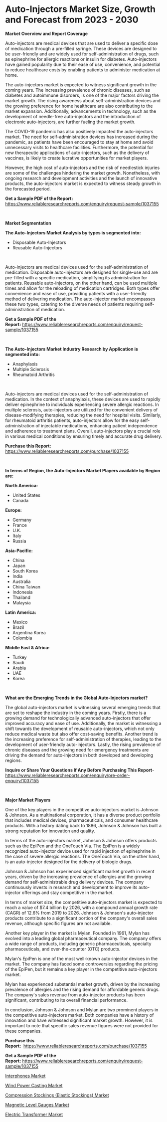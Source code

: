 <p><h1>Auto-Injectors Market Size, Growth and Forecast from 2023 - 2030</h1></p><p><strong>Market Overview and Report Coverage</strong></p>
<p><p>Auto-injectors are medical devices that are used to deliver a specific dose of medication through a pre-filled syringe. These devices are designed to be user-friendly and are widely used for self-administration of drugs, such as epinephrine for allergic reactions or insulin for diabetes. Auto-injectors have gained popularity due to their ease of use, convenience, and potential to reduce healthcare costs by enabling patients to administer medication at home.</p><p>The auto-injectors market is expected to witness significant growth in the coming years. The increasing prevalence of chronic diseases, such as diabetes and autoimmune disorders, is one of the major factors driving the market growth. The rising awareness about self-administration devices and the growing preference for home healthcare are also contributing to the market expansion. Additionally, advancements in technology, such as the development of needle-free auto-injectors and the introduction of electronic auto-injectors, are further fueling the market growth.</p><p>The COVID-19 pandemic has also positively impacted the auto-injectors market. The need for self-administration devices has increased during the pandemic, as patients have been encouraged to stay at home and avoid unnecessary visits to healthcare facilities. Furthermore, the potential for new therapeutic applications of auto-injectors, such as the delivery of vaccines, is likely to create lucrative opportunities for market players.</p><p>However, the high cost of auto-injectors and the risk of needlestick injuries are some of the challenges hindering the market growth. Nonetheless, with ongoing research and development activities and the launch of innovative products, the auto-injectors market is expected to witness steady growth in the forecasted period.</p></p>
<p><strong>Get a Sample PDF of the Report:</strong> <a href="https://www.reliableresearchreports.com/enquiry/request-sample/1037155">https://www.reliableresearchreports.com/enquiry/request-sample/1037155</a></p>
<p>&nbsp;</p>
<p><strong>Market Segmentation</strong></p>
<p><strong>The Auto-Injectors Market Analysis by types is segmented into:</strong></p>
<p><ul><li>Disposable Auto-Injectors</li><li>Reusable Auto-Injectors</li></ul></p>
<p>&nbsp;</p>
<p><p>Auto-injectors are medical devices used for the self-administration of medication. Disposable auto-injectors are designed for single-use and are pre-filled with a specific medication, simplifying its administration for patients. Reusable auto-injectors, on the other hand, can be used multiple times and allow for the reloading of medication cartridges. Both types offer convenience and ease of use, providing patients with a user-friendly method of delivering medication. The auto-injector market encompasses these two types, catering to the diverse needs of patients requiring self-administration of medication.</p></p>
<p><strong>Get a Sample PDF of the Report:</strong>&nbsp;<a href="https://www.reliableresearchreports.com/enquiry/request-sample/1037155">https://www.reliableresearchreports.com/enquiry/request-sample/1037155</a></p>
<p>&nbsp;</p>
<p><strong>The Auto-Injectors Market Industry Research by Application is segmented into:</strong></p>
<p><ul><li>Anaphylaxis</li><li>Multiple Sclerosis</li><li>Rheumatoid Arthritis</li></ul></p>
<p>&nbsp;</p>
<p><p>Auto-injectors are medical devices used for the self-administration of medication. In the context of anaphylaxis, these devices are used to rapidly deliver epinephrine to individuals experiencing severe allergic reactions. In multiple sclerosis, auto-injectors are utilized for the convenient delivery of disease-modifying therapies, reducing the need for hospital visits. Similarly, for rheumatoid arthritis patients, auto-injectors allow for the easy self-administration of injectable medications, enhancing patient independence and adherence to treatment plans. Overall, auto-injectors play a crucial role in various medical conditions by ensuring timely and accurate drug delivery.</p></p>
<p><strong>Purchase this Report:</strong>&nbsp; <a href="https://www.reliableresearchreports.com/purchase/1037155">https://www.reliableresearchreports.com/purchase/1037155</a></p>
<p>&nbsp;</p>
<p><strong>In terms of Region, the Auto-Injectors Market Players available by Region are:</strong></p>
<p>
    <p> <strong> North America: </strong>
        <ul>
            <li>United States</li>
            <li>Canada</li>
        </ul>
        </p> 
    <p> <strong> Europe: </strong>
        <ul>
            <li>Germany</li>
            <li>France</li>
            <li>U.K.</li>
            <li>Italy</li>
            <li>Russia</li>
        </ul>
        </p> 
    <p> <strong> Asia-Pacific: </strong>
        <ul>
            <li>China</li>
            <li>Japan</li>
            <li>South Korea</li>
            <li>India</li>
            <li>Australia</li>
            <li>China Taiwan</li>
            <li>Indonesia</li>
            <li>Thailand</li>
            <li>Malaysia</li>
        </ul>
        </p> 
    <p> <strong> Latin America: </strong>
        <ul>
            <li>Mexico</li>
            <li>Brazil</li>
            <li>Argentina Korea</li>
            <li>Colombia</li>
        </ul>
        </p> 
    <p> <strong> Middle East & Africa: </strong>
        <ul>
            <li>Turkey</li>
            <li>Saudi</li>
            <li>Arabia</li>
            <li>UAE</li>
            <li>Korea</li>
        </ul>
    </p>
    </p>
<p>&nbsp;</p>
<p><strong>What are the Emerging Trends in the Global Auto-Injectors market?</strong></p>
<p><p>The global auto-injectors market is witnessing several emerging trends that are set to reshape the industry in the coming years. Firstly, there is a growing demand for technologically advanced auto-injectors that offer improved accuracy and ease of use. Additionally, the market is witnessing a shift towards the development of reusable auto-injectors, which not only reduce medical waste but also offer cost-saving benefits. Another trend is the increasing preference for self-administration of therapies, leading to the development of user-friendly auto-injectors. Lastly, the rising prevalence of chronic diseases and the growing need for emergency treatments are driving the demand for auto-injectors in both developed and developing regions.</p></p>
<p><strong>Inquire or Share Your Questions If Any Before Purchasing This Report</strong>- <a href="https://www.reliableresearchreports.com/enquiry/pre-order-enquiry/1037155">https://www.reliableresearchreports.com/enquiry/pre-order-enquiry/1037155</a></p>
<p>&nbsp;</p>
<p><strong>Major Market Players</strong></p>
<p><p>One of the key players in the competitive auto-injectors market is Johnson & Johnson. As a multinational corporation, it has a diverse product portfolio that includes medical devices, pharmaceuticals, and consumer healthcare products. With a history dating back to 1886, Johnson & Johnson has built a strong reputation for innovation and quality.</p><p>In terms of the auto-injectors market, Johnson & Johnson offers products such as the EpiPen and the OneTouch Via. The EpiPen is a widely recognized auto-injector device used for rapid injection of epinephrine in the case of severe allergic reactions. The OneTouch Via, on the other hand, is an auto-injector designed for the delivery of biologic drugs.</p><p>Johnson & Johnson has experienced significant market growth in recent years, driven by the increasing prevalence of allergies and the growing demand for self-administrable drug delivery devices. The company continuously invests in research and development to improve its auto-injector offerings and stay competitive in the market.</p><p>In terms of market size, the competitive auto-injectors market is expected to reach a value of $7.4 billion by 2026, with a compound annual growth rate (CAGR) of 12.6% from 2019 to 2026. Johnson & Johnson's auto-injector products contribute to a significant portion of the company's overall sales revenue, although specific figures are not available.</p><p>Another key player in the market is Mylan. Founded in 1961, Mylan has evolved into a leading global pharmaceutical company. The company offers a wide range of products, including generic pharmaceuticals, specialty pharmaceuticals, and over-the-counter (OTC) products.</p><p>Mylan's EpiPen is one of the most well-known auto-injector devices in the market. The company has faced some controversies regarding the pricing of the EpiPen, but it remains a key player in the competitive auto-injectors market.</p><p>Mylan has experienced substantial market growth, driven by the increasing prevalence of allergies and the rising demand for affordable generic drugs. The company's sales revenue from auto-injector products has been significant, contributing to its overall financial performance.</p><p>In conclusion, Johnson & Johnson and Mylan are two prominent players in the competitive auto-injectors market. Both companies have a history of innovation and have witnessed significant market growth. However, it is important to note that specific sales revenue figures were not provided for these companies.</p></p>
<p><strong>Purchase this Report:</strong>&nbsp;&nbsp;<a href="https://www.reliableresearchreports.com/purchase/1037155">https://www.reliableresearchreports.com/purchase/1037155</a></p>
<p></p>
<p><strong>Get a Sample PDF of the Report:</strong>&nbsp;<a href="https://www.reliableresearchreports.com/enquiry/request-sample/1037155">https://www.reliableresearchreports.com/enquiry/request-sample/1037155</a></p>
<p><p><a href="https://medium.com/@inner.zone.room/interphones-market-size-growth-forecast-2023-2030-7a3a441dd15c">Interphones Market</a></p><p><a href="https://issuu.com/reportprime-2/docs/wind-power-casting-market-size-2030.pptx?fr=xKAE9_zU1NQ">Wind Power Casting Market</a></p><p><a href="https://issuu.com/reportprime-2/docs/compression-stockings-elastic-stockings-market-siz?fr=xKAE9_zU1NQ">Compression Stockings (Elastic Stockings) Market</a></p><p><a href="https://medium.com/@poem.snap.phase/magnetic-level-gauges-market-size-growth-forecast-2023-2030-5a52c4d1d6a3">Magnetic Level Gauges Market</a></p><p><a href="https://www.linkedin.com/pulse/electric-transformer-market-size-2023-2030-global-industrial-rpuge/">Electric Transformer Market</a></p></p>